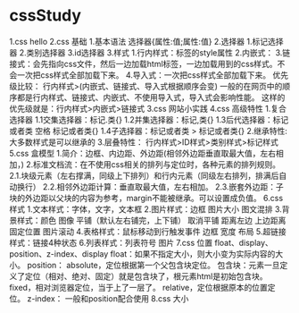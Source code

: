 # cssStudy
1.css hello
2.css 基础
    1.基本语法
        选择器{属性:值;属性:值}
    2.选择器
        1.标记选择器
        2.类别选择器
        3.id选择器
    3.样式
        1.行内样式：标签的style属性
        2.内嵌式：
        3.链接式：会先指向css文件，然后一边加载html标签，一边加载用到的css样式。不会一次把css样式全部加载下来。
        4.导入式：一次把css样式全部加载下来。
        优先级比较：
            行内样式>(内嵌式、链接式、导入式根据顺序会变)
            一般的在网页中的顺序都是行内样式、链接式、内嵌式、不使用导入式，导入式会影响性能。
                这样的优先级就是：行内样式>内嵌式>链接式
3.css 网站小实践
4.css 高级特性
    1.复合选择器
        1.1交集选择器：标记.类{}
        1.2并集选择器：标记,类{}
        1.3后代选择器：标记或者类 空格 标记或者类{}
        1.4子选择器：标记或者类 > 标记或者类{}
    2.继承特性:
        大多数样式是可以继承的
    3.层叠特性：
        行内样式>ID样式>类别样式>标记样式
5.css 盒模型
    1.简介：边框、内边距、外边距(相邻外边距垂直取最大值，左右相加，)
    2.标准文档流：在不使用css相关的排列与定位时，各种元素的排列规则。
        2.1.块级元素（左右撑满，同级上下排列）和行内元素（同级左右排列，排满后自动换行）
        2.2.相邻外边距计算：垂直取最大值，左右相加。
        2.3.嵌套外边距：子块的外边距以父块的内容为参考，margin不能被继承。可以设置成负值。
6.css 样式
    1.文本样式：字体，文字，文本框
    2.图片样式：边框 图片大小 图文混排
    3.背景样式：颜色 图像 平铺（默认左右铺完，上下铺） 取消平铺 距离左边 上边距离 固定位置 图片滚动
    4.表格样式：鼠标移动到行触发事件 边框 宽度 布局
    5.超链接样式：链接4种状态 
    6.列表样式：列表符号 图片
7.css 位置
    float、display、position、z-index、display
    float：如果不指定大小，则大小变为实际内容的大小。
    position：
        absolute，定位根据第一个父包含块定位。
            包含块：元素一旦定义了定位（相对、绝对、固定）就是包含块了，根元素html是初始包含块。
        fixed，相对浏览器定位，当于上了一层了。
        relative，定位根据原本的位置定位。
    z-index：
        一般和position配合使用
8.css 大小
    